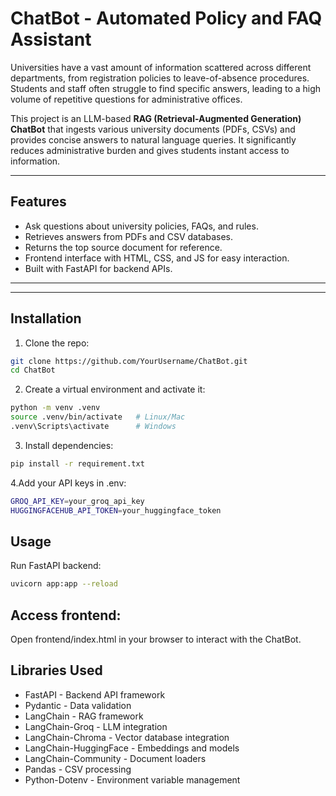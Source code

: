 # ChatBot - Automated Policy and FAQ Assistant

Universities have a vast amount of information scattered across different departments, from registration policies to leave-of-absence procedures. Students and staff often struggle to find specific answers, leading to a high volume of repetitive questions for administrative offices.  

This project is an LLM-based **RAG (Retrieval-Augmented Generation) ChatBot** that ingests various university documents (PDFs, CSVs) and provides concise answers to natural language queries. It significantly reduces administrative burden and gives students instant access to information.

---

## Features

- Ask questions about university policies, FAQs, and rules.
- Retrieves answers from PDFs and CSV databases.
- Returns the top source document for reference.
- Frontend interface with HTML, CSS, and JS for easy interaction.
- Built with FastAPI for backend APIs.

---

---

## Installation

1. Clone the repo:
```bash
git clone https://github.com/YourUsername/ChatBot.git
cd ChatBot
```
2. Create a virtual environment and activate it:
```bash
python -m venv .venv
source .venv/bin/activate   # Linux/Mac
.venv\Scripts\activate      # Windows
```
3. Install dependencies:
```bash
pip install -r requirement.txt
```
4.Add your API keys in .env:
```bash
GROQ_API_KEY=your_groq_api_key
HUGGINGFACEHUB_API_TOKEN=your_huggingface_token
```

## Usage
Run FastAPI backend:
```bash
uvicorn app:app --reload
```

## Access frontend:
Open frontend/index.html in your browser to interact with the ChatBot.

## Libraries Used
 - FastAPI - Backend API framework
 - Pydantic - Data validation
 - LangChain - RAG framework
 - LangChain-Groq - LLM integration
 - LangChain-Chroma - Vector database integration
 - LangChain-HuggingFace - Embeddings and models
 - LangChain-Community - Document loaders
 - Pandas - CSV processing
 - Python-Dotenv - Environment variable management

